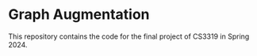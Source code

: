# Graph Augmentation

This repository contains the code for the final project of CS3319 in Spring 2024.

